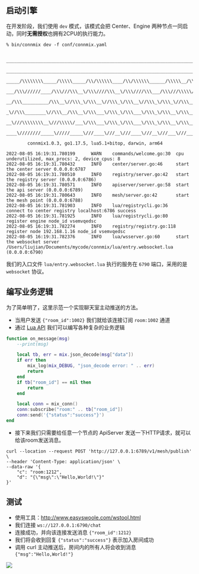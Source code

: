 ## 启动引擎

在开发阶段，我们使用 `dev` 模式，该模式会把 Center、Engine 两种节点一同启动，同时**无需授权**也拥有2CPU的执行能力。

```
% bin/connmix dev -f conf/connmix.yaml 

 _________________________________________________________________________________________________         
  ______________________________________________________________________________/\\\_______________      
   _____/\\\\\\\\_____/\\\\\_____/\\/\\\\\\____/\\/\\\\\\______/\\\\\__/\\\\\___\///___/\\\____/\\\_     
    ___/\\\//////____/\\\///\\\__\/\\\////\\\__\/\\\////\\\___/\\\///\\\\\///\\\__/\\\_\///\\\/\\\/__    
     __/\\\__________/\\\__\//\\\_\/\\\__\//\\\_\/\\\__\//\\\_\/\\\_\//\\\__\/\\\_\/\\\___\///\\\/____   
      _\//\\\________\//\\\__/\\\__\/\\\___\/\\\_\/\\\___\/\\\_\/\\\__\/\\\__\/\\\_\/\\\____/\\\/\\\___  
       __\///\\\\\\\\__\///\\\\\/___\/\\\___\/\\\_\/\\\___\/\\\_\/\\\__\/\\\__\/\\\_\/\\\__/\\\/\///\\\_ 
        ____\////////_____\/////_____\///____\///__\///____\///__\///___\///___\///__\///__\///____\///__
        
        connmix1.0.3, go1.17.5, lua5.1+bitop, darwin, arm64

2022-08-05 16:19:31.780199      WARN    commands/welcome.go:30  cpu underutilized, max_procs: 2, device_cpus: 8
2022-08-05 16:19:31.780432      INFO    center/server.go:46     start the center server 0.0.0.0:6787
2022-08-05 16:19:31.780510      INFO    registry/server.go:42   start the registry server (0.0.0.0:6786)
2022-08-05 16:19:31.780571      INFO    apiserver/server.go:58  start the api server (0.0.0.0:6789)
2022-08-05 16:19:31.780643      INFO    mesh/server.go:42       start the mesh point (0.0.0.0:6788)
2022-08-05 16:19:31.781903      INFO    lua/registrycli.go:36   connect to center registry localhost:6786 success
2022-08-05 16:19:31.781925      INFO    lua/registrycli.go:80   register engine node_id vsemvqedsc
2022-08-05 16:19:31.782274      INFO    registry/registry.go:118        register node 192.168.1.16 node_id vsemvqedsc
2022-08-05 16:19:31.782376      INFO    lua/wsserver.go:60      start the websocket server /Users/liujian/Documents/mycode/connmix/lua/entry.websocket.lua (0.0.0.0:6790)
```

我们的入口文件 `lua/entry.websocket.lua` 执行的服务在 `6790` 端口，采用的是 `websocket` 协议。

## 编写业务逻辑

为了简单明了，这里示范一个实现聊天室主动推送的方法。

- 当用户发送 `{"room_id":1002}` 我们就给该连接订阅 `room:1002` 通道
- 通过 [Lua API](/zh-cn/lua-api) 我们可以编写各种复杂的业务逻辑

```lua
function on_message(msg)
	--print(msg)

	local tb, err = mix.json_decode(msg["data"])
	if err then
		mix_log(mix_DEBUG, "json_decode error: " .. err)
		return
	end
	if tb["room_id"] == nil then
		return
	end

	local conn = mix_conn()
	conn:subscribe("room:" .. tb["room_id"])
	conn:send('{"status":"success"}')
end
```

- 接下来我们只需要给任意一个节点的 ApiServer 发送一下HTTP请求，就可以给该room发送消息。

```shell
curl --location --request POST 'http://127.0.0.1:6789/v1/mesh/publish' \
--header 'Content-Type: application/json' \
--data-raw '{
    "c": "room:1212",
    "d": "{\"msg\":\"Hello,World!\"}"
}'
```

## 测试

- 使用工具：http://www.easyswoole.com/wstool.html
- 我们连接 `ws://127.0.0.1:6790/chat`
- 连接成功，并向该连接发送消息 `{"room_id":1212}`
- 我们将会收到回复 `{"status":"success"}` 表示加入房间成功
- 调用 curl 主动推送后，房间内的所有人将会收到消息 `{"msg":"Hello,World!"}`

![](images/图3.jpg)

